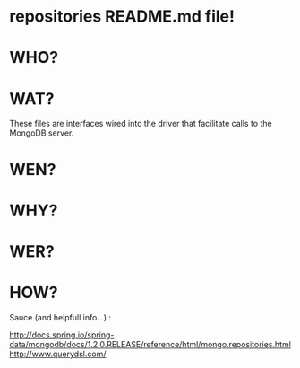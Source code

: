# repositories README.md file!

# WHO?

# WAT?

These files are interfaces wired into the driver that facilitate calls to the MongoDB server.
# WEN?

# WHY?

# WER?

# HOW?

Sauce (and helpfull info...) :

http://docs.spring.io/spring-data/mongodb/docs/1.2.0.RELEASE/reference/html/mongo.repositories.html
http://www.querydsl.com/
